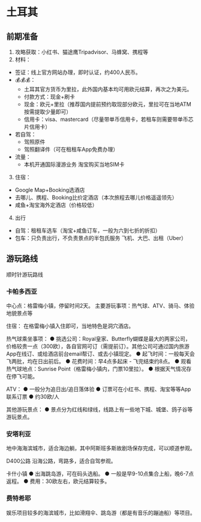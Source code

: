 # 土耳其

## 前期准备
1. 攻略获取：小红书、猫途鹰Tripadvisor、马蜂窝、携程等
2. 材料：
- 签证：线上官方网站办理，即时认证，约400人民币。
- 💰💰💰：
	- 土耳其官方货币为里拉，此外国内基本均可用欧元结算，再次之为美元。
	- 付款方式：现金+刷卡
	- 现金：欧元+里拉（推荐国内提前预约取现部分欧元，里拉可在当地ATM按需提取少量即可）
	- 信用卡：visa、mastercard（尽量带单币信用卡，若租车则需要带单币芯片信用卡）
- 若自驾：
	- 驾照原件
	- 驾照翻译件（可在租租车App免费办理）
- 流量：
	- 本机开通国际漫游业务
	 淘宝购买当地SIM卡
3. 住宿：
- Google Map+Booking选酒店
- 去哪儿、携程、Booking比价定酒店（本次旅程去哪儿价格遥遥领先）
- 咸鱼+淘宝海外定酒店（价格较低）
4. 出行
- 自驾：租租车选车（淘宝+咸鱼订车，一般为六到七折的折扣）
- 包车：只负责出行，不负责景点的半包氏服务
 飞机、大巴、出租（Uber）

## 游玩路线
顺时针游玩路线
 

### 卡帕多西亚
中心点：格雷梅小镇，停留时间2天。
主要游玩事项：热气球、ATV、骑马、体验地貌景点等

住宿： 在格雷梅小镇入住即可，当地特色是洞穴酒店。

热气球乘坐事项：
● 挑选公司：Royal皇家、Butterfly蝴蝶是最大的两家公司，价格较贵一点（300欧），各自官网可订（需提前订）。其他公司可通过国内旅游App在线订、或给酒店前台email帮订、或去小镇现定。
● 起飞时间：一般每天会飞两批，均在日出前后。
● 花费时间：早4点多起床  - 飞完结束约8点。
● 观看热气球地点：Sunrise Point（格雷梅小镇内，门票10里拉）。
● 根据天气情况存在停飞可能。
 

ATV：
● 一般分为追日出/追日落体验
● 订票可在小红书、携程、淘宝等等App联系订票
● 约30欧/人
 

其他游玩景点：
● 景点分为红线和绿线，线路上有一些地下城、城堡、鸽子谷等游玩景点。

### 安塔利亚
地中海海滨城市，适合海边躺，其中阿斯班多斯故剧场保存完成，可以顺道参观。

D400公路
沿海公路，弯路多，适合自驾参观。 
 

卡什小镇
● 出海跳岛游，可在码头选船。
● 一般是早9-10点集合上船，晚6-7点返程。
● 费用：30欧左右，欧元结算较多。
 
 


### 费特希耶
娱乐项目较多的海滨城市，比如滑翔伞、跳岛游（都是有音乐的蹦迪船）等项目。
